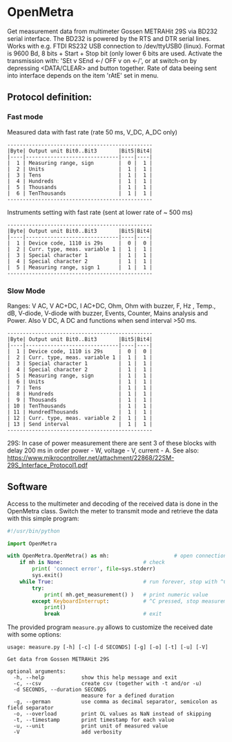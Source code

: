 # OpenMetra

Get measurement data from multimeter Gossen METRAHit 29S via BD232 serial interface.
The BD232 is powered by the RTS and DTR serial lines.
Works with e.g. FTDI RS232 USB connection to /dev/ttyUSB0 (linux).
Format is 9600 Bd, 8 bits + Start + Stop bit (only lower 6 bits are used.
Activate the transmission with: 'SEt v SEnd <-/ OFF v on <-/',
or at switch-on by depressing <DATA/CLEAR> and <ON> button together.
Rate of data beeing sent into interface depends on the item 'rAtE' set in menu.

## Protocol definition:

### Fast mode

Measured data with fast rate (rate 50 ms, V_DC, A_DC only)
````
-----------------------------------------------
|Byte| Output unit Bit0..Bit3       |Bit5|Bit4|
|----|------------------------------|----|----|
|  1 | Measuring range, sign        |  0 |  1 |
|  2 | Units                        |  1 |  1 |
|  3 | Tens                         |  1 |  1 |
|  4 | Hundreds                     |  1 |  1 |
|  5 | Thousands                    |  1 |  1 |
|  6 | TenThousands                 |  1 |  1 |
-----------------------------------------------
````

Instruments setting with fast rate (sent at lower rate of ~ 500 ms)
````
-----------------------------------------------
|Byte| Output unit Bit0..Bit3       |Bit5|Bit4|
|----|------------------------------|----|----|
|  1 | Device code, 1110 is 29s     |  0 |  0 |
|  2 | Curr. type, meas. variable 1 |  1 |  1 |
|  3 | Special character 1          |  1 |  1 |
|  4 | Special character 2          |  1 |  1 |
|  5 | Measuring range, sign 1      |  1 |  1 |
-----------------------------------------------
````

### Slow Mode

Ranges: V AC, V AC+DC, I AC+DC, Ohm, Ohm with buzzer, F, Hz , Temp., dB,
V-diode, V-diode with buzzer, Events, Counter, Mains analysis and Power.
Also V DC, A DC and functions when send interval >50 ms.
````
-----------------------------------------------
|Byte| Output unit Bit0..Bit3       |Bit5|Bit4|
|----|------------------------------|----|----|
|  1 | Device code, 1110 is 29s     |  0 |  0 |
|  2 | Curr. type, meas. variable 1 |  1 |  1 |
|  3 | Special character 1          |  1 |  1 |
|  4 | Special character 2          |  1 |  1 |
|  5 | Measuring range, sign        |  1 |  1 |
|  6 | Units                        |  1 |  1 |
|  7 | Tens                         |  1 |  1 |
|  8 | Hundreds                     |  1 |  1 |
|  9 | Thousands                    |  1 |  1 |
| 10 | TenThousands                 |  1 |  1 |
| 11 | HundredThousands             |  1 |  1 |
| 12 | Curr. type, meas. variable 2 |  1 |  1 |
| 13 | Send interval                |  1 |  1 |
-----------------------------------------------
````
29S: In case of power measurement there are sent 3 of these blocks
with delay 200 ms in order power - W, voltage - V, current - A.
See also:
https://www.mikrocontroller.net/attachment/22868/22SM-29S_Interface_Protocol1.pdf

## Software

Access to the multimeter and decoding of the received data is done in the OpenMetra class.
Switch the meter to transmit mode and retrieve the data with this simple program:

```python
#!/usr/bin/python

import OpenMetra

with OpenMetra.OpenMetra() as mh:                     # open connection
    if mh is None:                          # check
        print( 'connect error', file=sys.stderr)
        sys.exit()
    while True:                             # run forever, stop with ^C
        try:
            print( mh.get_measurement() )   # print numeric value
        except KeyboardInterrupt:           # ^C pressed, stop measurement
            print()
            break                           # exit
```

The provided program `measure.py` allows to customize the received date with some options:

````
usage: measure.py [-h] [-c] [-d SECONDS] [-g] [-o] [-t] [-u] [-V]

Get data from Gossen METRAHit 29S

optional arguments:
  -h, --help            show this help message and exit
  -c, --csv             create csv (together with -t and/or -u)
  -d SECONDS, --duration SECONDS
                        measure for a defined duration
  -g, --german          use comma as decimal separator, semicolon as field separator
  -o, --overload        print OL values as NaN instead of skipping
  -t, --timestamp       print timestamp for each value
  -u, --unit            print unit of measured value
  -V                    add verbosity
````
